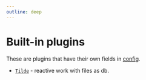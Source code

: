 ```yaml
---
outline: deep
---
```


# Built-in plugins

These are plugins that have their own fields in [config](/config).

- [`Tilde`](/plugins/Tilde) - reactive work with files as db.
